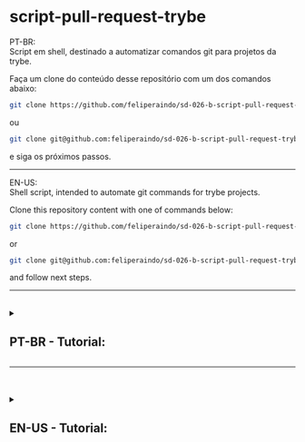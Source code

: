 # script-pull-request-trybe
PT-BR:<br>
Script em shell, destinado a automatizar comandos git para projetos da trybe.

Faça um clone do conteúdo desse repositório com um dos comandos abaixo:
```bash
git clone https://github.com/feliperaindo/sd-026-b-script-pull-request-trybe.git
```

ou 

```bash
git clone git@github.com:feliperaindo/sd-026-b-script-pull-request-trybe.git
```

e siga os próximos passos.

<hr>

EN-US:<br>
Shell script, intended to automate git commands for trybe projects.

Clone this repository content with one of commands below:

```bash
git clone https://github.com/feliperaindo/sd-026-b-script-pull-request-trybe.git
```

or

```bash
git clone git@github.com:feliperaindo/sd-026-b-script-pull-request-trybe.git
```

and follow next steps.
<hr>

<br>
<details>
<summary>

## PT-BR - Tutorial:

</summary>

<details>
<summary>

#### :warning: SIGA AS INSTRUÇÕES ABAIXO - ESSES PASSOS SÃO OBRIGATÓRIOS :warning:

</summary>



> **MUITO IMPORTANTE**: Para usar esse script é necessário a instalação do pacote `github cli` para que o usuário possa usar comandos `gh`, necessário também que o usuário tenha um token pessoal do github.

+ :arrow_right: Para instalação do `github cli`, no **Linux**, acesse a página oficial com esse [link](https://github.com/cli/cli/blob/trunk/docs/install_linux.md) e siga o tutorial de instação antes de continuar.

+ :arrow_right: Para instalação do `github cli`, em **outras plataformas**, acesse a página oficial com esse [link](https://github.com/cli/cli) e siga o tutorial de instalação antes de continuar.

+ :arrow_right: Para criar um **token pessoal do github**, acesse pelo navegador sua página pessoal do github e siga a seguinte sequência de links no menu principal: `settings` -> `developer settings` -> `personal access tokens` e `create a token`.

<br>
<br>

> Após a instalação do "github cli" e da criação do token pessoal do github abra o arquivo "script-to-pr.sh" em um editor de texto (VSCode, gedit, vim, nano, etc.).

+ **Passo 1** :arrow_down_small: <p>Nas primeiras linhas do arquivo `script-to-pr.sh` encontre o texto `TOKEN="personal token from github"` e substitua o texto "personal token from github" pelo seu token pessoal do github. NÃO REMOVA AS ASPAS DUPLAS, APENAS SUBSTITUA O TEXTO.</p>

+ **Passo 2** :arrow_down_small: <p>Nas primeiras linhas do arquivo `script-to-pr.sh` encontre o texto `LOCAL_DIR="local directory you will choose"` e modifique "local directory you will choose" pelo caminho completo do diretório a sua escolha. Esse diretório será usado para armazenar todos os repositórios que você clonar usando esse scritp. NÃO REMOVA AS ASPAS DUPLAS, APENAS SUBSTITUA O TEXTO.</p>

+ **Passo 3** :arrow_down_small: <p>Nas primeiras linhas do arquivo `script-to-pr.sh` encontre o texto `TEAM="inform your team"` e modifique "inform your team" pela letra MINÚSCULA da sua turma. NÃO REMOVA AS ASPAS DUPLAS, APENAS SUBSTITUA O TEXTO.</p>

+ **Passo 4** :arrow_down_small: <p>Para poder executar esse script no terminal é necessário executar manualmente o comando a seguir no terminal: `chmod u+x "local saved"/"file-name"`.</p>
>A referência `local saved` é o caminho completo do diretório em que esse script esta salvo.
><br>
>A referência `file-name` é o nome do desse arquivo (por padrão o nome desse aquivo é `script-to-pr.sh`). Se o nome foi alterado, use o nome atual do arquivo/script.

<br>
<br>

:bangbang: **ATENÇÃO** :bangbang: : Esse script recebe 3 (três) parâmetros por padrão, o 1º (primeiro) parâmetro é a URL da página principal do repositório github. O 2º (segundo) e 3º (terceiro) parâmetros são respectivamente o primeiro e último nome do usuário. Se for trocada a ordem dos parâmetros no momento da execução esse script não funcionará adequadamente.

:eyes: **RECOMENDADO** :eyes: : Antes de usar esse script pela primeira vez, leia o código para entender o que cada linha de código faz, e se necessário faça as alterações que achar pertinente.

</details>

<br>

<details>
<summary>

#### :hammer_and_wrench: COMO UTILIZAR:

</summary>

 :bangbang: **Após completar os passos obrigatórios anteriores** :bangbang: , para utilizar o script, escolha um reposotório no github e copie a URL.

<br>
<br>

Abra o seu terminal e digite o seguinte comando `"path/script-to-pr.sh https://github.com/... fistName lastName"` e o script se encarregará de fazer todo o trabalho.

>*Exemplo*: caso eu queira fazer o clone desse repositório e abrir um Pull Request eu rodaria o seguinte comando no terminal da minha máquina `~/script-to-pr.sh https://github.com/feliperaindo/sd-026-b-script-pull-request-trybe felipe carvalho`.
>
>Note que o `path/` é representado pelo `~/` o que representa a minha pasta `home/` na raiz do meu sistema. Que é onde o arquivo está salvo.
>
>O `script-to-pr.sh` é a chamada do meu script.
>
>A URL `https://github.com/feliperaindo/sd-026-b-script-pull-request-trybe` é a identificação do repositório github que quero clonar.
>
>E por fim, a parte final, que inclui os dois argumentos `felipe` e `carvalho` são respectivamente os parâmetros `firstName` e `lastName` descritos no código do script.

</details>

</details>

<hr>

<br>
<br>

<details>
<summary>

## EN-US - Tutorial:

</summary>

<details>
<summary>

#### :warning: FOLLOW INSTRUCTIONS BELOW - STEPS BELOW ARE REQUIRED :warning:

</summary>

> **VERY IMPORTANT**: To use this script you have to install `github cli` to use `gh` commands, and have a github personal token.

+ :arrow_right: To install `github cli`, on linux, access official webpage with this [link](https://github.com/cli/cli/blob/trunk/docs/install_linux.md) and follow tutorial installation before continuing.

+ :arrow_right: To install `github cli`, on another platform, access official webpage with this [link](https://github.com/cli/cli) and follow tutorial installation before continuing.

+  :arrow_right: To create a github personal token access your github account webpage and folow this menu links:  `settings` -> `developer settings` -> `personal access tokens` and `create a token`.

<br>
<br>

> After install "github cli" and create a github personal token pessoal open the file "script-to-pr.sh" in a text editor (VSCode, gedit, vim, nano, etc.).

+ Step 1 :arrow_forward: In the first lines from file `script-to-pr.sh` foud the text `TOKEN="personal token from github"` and substitute "personal token from github" for your personal github token. DO NOT REMOVE QUOTATION MARKS, JUST SUBSTITUTE THE TEXT INSIDE.

+ Step 2 :arrow_forward: In the first lines from file `script-to-pr.sh` foud the text `LOCAL_DIR="local directory you will choose"` and substitute "local directory you will choose" for a entire path directory you choose. This directory will be use to storage all repositories you will clone using this scritp. DO NOT REMOVE QUOTATION MARKS, JUST SUBSTITUTE THE TEXT INSIDE.

+ Step 3 :arrow_forward: In the first lines from file `script-to-pr.sh` foud the text `TEAM="inform your team"` and substitute "inform your team" for the letter in LOWER CASE of your team. DO NOT REMOVE QUOTATION MARKS, JUST SUBSTITUTE THE TEXT INSIDE.

+ Step 4 :arrow_forward: To execute this file as a script in your terminal, you need to run manually in terminal the command `chmod u+x "local saved"/"file-name"`.
>The reference `local saved` is the entire path of directory you saved this file.
><br>
>The reference `file-name` is the name you have for this file (as default it name is `script-to-pr`). If you change it's name or download it with another name, use file actual name.

<br>
<br>

:bangbang: **ATTENTION** :bangbang: : This script receive 3 (three) parameters as default, the 1º(first) parameter is a github main repository webpage URL. The 2º(second) and 3º(third) parameters are yours firstname and lastname, in this order. If you change parameters orders when execute this script it won't work property.

:eyes: **RECOMENDED** :eyes: : Before use this script at the first time, read entire code to understand what even part of this code do, and make some changes if you need or want.

</details>

<br>

<details>
<summary>

#### :hammer_and_wrench: HOW TO USE:

</summary>

 :bangbang: **After complete all required steps describe before** :bangbang: , to use this script, choose a github repository em copy the URL.

<br>
<br>

Open terminal and type the follow command `"path/script-to-pr.sh https://github.com/... fistName lastName"` and the script will be sure to do all of work.

>*Example*: if I want to clone this repository and open a Pull Request I run the follow command in my computer terminal `~/script-to-pr.sh https://github.com/feliperaindo/sd-026-b-script-pull-request-trybe felipe carvalho`.
>
>Note that the `path/` is represented by `~/` that represents my directory `home/` on system root. Where this file is stored.
>
>The `script-to-pr.sh` is called by this part of command.
>
>The URL `https://github.com/feliperaindo/sd-026-b-script-pull-request-trybe` is the github repository identification who I want to clone.
>
>At a final two arguments `felipe` e `carvalho` they are the parameters `firstName` and `lastName` described in script code.

</details>

</details>

